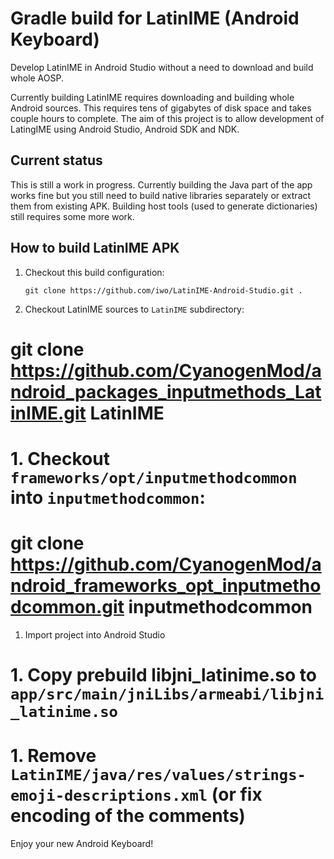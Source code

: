 # Gradle build for LatinIME (Android Keyboard)

Develop LatinIME in Android Studio without a need to download and build whole AOSP.

Currently building LatinIME requires downloading and building whole Android sources.
This requires tens of gigabytes of disk space and takes couple hours to complete.
The aim of this project is to allow development of LatingIME using Android Studio, Android SDK and NDK.

## Current status

This is still a work in progress. Currently building the Java part of the app works fine
but you still need to build native libraries separately or extract them from existing APK.
Building host tools (used to generate dictionaries) still requires some more work.

## How to build LatinIME APK

1.  Checkout this build configuration:

        git clone https://github.com/iwo/LatinIME-Android-Studio.git .

1.  Checkout LatinIME sources to `LatinIME` subdirectory:

# git clone https://github.com/CyanogenMod/android_packages_inputmethods_LatinIME.git LatinIME

# 1. Checkout `frameworks/opt/inputmethodcommon` into `inputmethodcommon`:

# git clone https://github.com/CyanogenMod/android_frameworks_opt_inputmethodcommon.git inputmethodcommon

1. Import project into Android Studio

# 1. Copy prebuild libjni_latinime.so to `app/src/main/jniLibs/armeabi/libjni_latinime.so`

# 1. Remove `LatinIME/java/res/values/strings-emoji-descriptions.xml` (or fix encoding of the comments)

Enjoy your new Android Keyboard!
